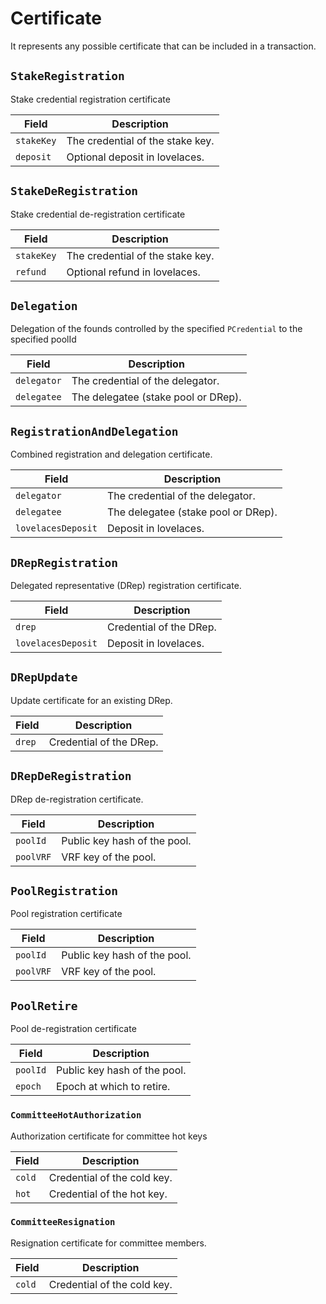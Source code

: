 # Certificate

It represents any possible certificate that can be included in a transaction.


## `StakeRegistration`

Stake credential registration certificate

| Field    | Description                      |
| -------- | -------------------------------- |
| `stakeKey` | The credential of the stake key. |
| `deposit`  | Optional deposit in lovelaces.   |



## `StakeDeRegistration`

Stake credential de-registration certificate

| Field    | Description                      |
| -------- | -------------------------------- |
| `stakeKey` | The credential of the stake key. |
| `refund`   | Optional refund in lovelaces.    |



## `Delegation`

Delegation of the founds controlled by the specified `PCredential` to the specified poolId

| Field     | Description                         |
| --------- | ----------------------------------- |
| `delegator` | The credential of the delegator.    |
| `delegatee` | The delegatee (stake pool or DRep). |



## `RegistrationAndDelegation`

Combined registration and delegation certificate.

| Field            | Description                         |
| ---------------- | ----------------------------------- |
| `delegator`        | The credential of the delegator.    |
| `delegatee`        | The delegatee (stake pool or DRep). |
| `lovelacesDeposit` | Deposit in lovelaces.               |



## `DRepRegistration`

Delegated representative (DRep) registration certificate.

| Field            | Description             |
| ---------------- | ----------------------- |
| `drep`             | Credential of the DRep. |
| `lovelacesDeposit` | Deposit in lovelaces.   |



## `DRepUpdate`

Update certificate for an existing DRep.

| Field | Description             |
| ----- | ----------------------- |
| `drep`  | Credential of the DRep. |



## `DRepDeRegistration`

DRep de-registration certificate.

| Field   | Description                  |
| ------- | ---------------------------- |
| `poolId`  | Public key hash of the pool. |
| `poolVRF` | VRF key of the pool.         |



## `PoolRegistration`

Pool registration certificate

| Field   | Description                  |
| ------- | ---------------------------- |
| `poolId`  | Public key hash of the pool. |
| `poolVRF` | VRF key of the pool.         |



## `PoolRetire`

Pool de-registration certificate

| Field  | Description                  |
| ------ | ---------------------------- |
| `poolId` | Public key hash of the pool. |
| `epoch`  | Epoch at which to retire.    |



### `CommitteeHotAuthorization`

Authorization certificate for committee hot keys

| Field | Description                 |
| ----- | --------------------------- |
| `cold`  | Credential of the cold key. |
| `hot`   | Credential of the hot key.  |



### `CommitteeResignation`

Resignation certificate for committee members.

| Field | Description                 |
| ----- | --------------------------- |
| `cold`  | Credential of the cold key. |


